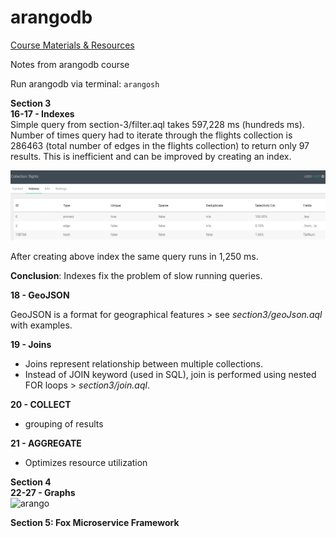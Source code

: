 # arangodb

[Course Materials & Resources](https://arangodb.com/learn/first-day/udemy/) <br>

Notes from arangodb course

Run arangodb via terminal: `arangosh`

**Section 3** <br>
**16-17 - Indexes** <br>
Simple query from section-3/filter.aql takes 597,228 ms (hundreds ms). Number of times query had to iterate through the flights collection is 286463 (total number of edges in the flights collection) to return only 97 results. This is inefficient and can be improved by creating an index.

![Alt text](image.png)

After creating above index the same query runs in 1,250 ms.

**Conclusion**: Indexes fix the problem of slow running queries.

**18 - GeoJSON** <br>

GeoJSON is a format for geographical features > see *section3/geoJson.aql* with examples.

**19 - Joins** <br>

- Joins represent relationship between multiple collections.
- Instead of JOIN keyword (used in SQL), join is performed using nested FOR loops > *section3/join.aql*.

**20 - COLLECT** <br>
- grouping of results

**21 - AGGREGATE** <br>
- Optimizes resource utilization

**Section 4** <br>
**22-27 - Graphs** <br>
<img width="859" alt="arango" src="https://github.com/anajovanoviic/arangodb/assets/51513732/41e6bda7-3df8-4c78-89fc-632a725a54ad">

**Section 5: Fox Microservice Framework** <br>




